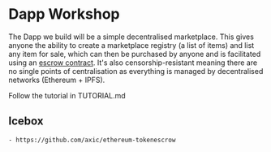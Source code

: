 # Dapp Workshop

The Dapp we build will be a simple decentralised marketplace. This gives anyone the ability to create a marketplace registry (a list of items) and list any item for sale, which can then be purchased by anyone and is facilitated using an [escrow contract](https://github.com/frozeman/example-escrow-dapp). It's also censorship-resistant meaning there are no single points of centralisation as everything is managed by decentralised networks (Ethereum + IPFS).

Follow the tutorial in TUTORIAL.md

## Icebox

```
- https://github.com/axic/ethereum-tokenescrow
```